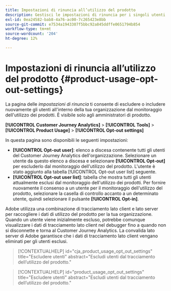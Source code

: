 ```yaml
---
title: Impostazioni di rinuncia all’utilizzo del prodotto
description: Gestisci le impostazioni di rinuncia per i singoli utenti all’interno della tua organizzazione.
exl-id: 0ea24582-bab8-4a76-ac00-7c265423e8bb
source-git-commit: e7534a1943307f5bbc92a845ddffe0651794b854
workflow-type: tm+mt
source-wordcount: '204'
ht-degree: 12%

---
```


# Impostazioni di rinuncia all’utilizzo del prodotto {#product-usage-opt-out-settings}

La pagina delle _impostazioni di rinuncia_ ti consente di escludere o includere nuovamente gli utenti all&#39;interno della tua organizzazione dal monitoraggio dell&#39;utilizzo dei prodotti. È visibile solo agli amministratori di prodotto.

**[!UICONTROL Customer Journey Analytics]** > **[!UICONTROL Tools]** > **[!UICONTROL Product Usage]** > **[!UICONTROL Opt-out settings]**

In questa pagina sono disponibili le seguenti impostazioni:

* **[!UICONTROL Opt-out user]**: elenco a discesa contenente tutti gli utenti del Customer Journey Analytics dell&#39;organizzazione. Selezionare un utente da questo elenco a discesa e selezionare **[!UICONTROL Opt-out]** per escluderlo dal monitoraggio dell&#39;utilizzo del prodotto. L&#39;utente è stato aggiunto alla tabella [!UICONTROL Opt-out user list] seguente.
* **[!UICONTROL Opt-out user list]**: tabella che mostra tutti gli utenti attualmente esclusi dal monitoraggio dell&#39;utilizzo dei prodotti. Per fornire nuovamente il consenso a un utente per il monitoraggio dell&#39;utilizzo del prodotto, selezionare la casella di controllo accanto a un determinato utente, quindi selezionare il pulsante **[!UICONTROL Opt-in]**.

Adobe utilizza una combinazione di tracciamento lato client e lato server per raccogliere i dati di utilizzo del prodotto per la tua organizzazione. Quando un utente viene inizialmente escluso, potrebbe comunque visualizzare i dati di tracciamento lato client nel debugger fino a quando non si disconnette e torna al Customer Journey Analytics. La convalida lato server di Adobe garantisce che i dati di tracciamento lato client vengano eliminati per gli utenti esclusi.

>[!CONTEXTUALHELP]
>id="cja_product_usage_opt_out_settings"
>title="Escludere utenti"
>abstract="Escludi utenti dal tracciamento dell’utilizzo del prodotto."

>[!CONTEXTUALHELP]
>id="product_usage_opt_out_settings"
>title="Escludere utenti"
>abstract="Escludi utenti dal tracciamento dell’utilizzo del prodotto."
